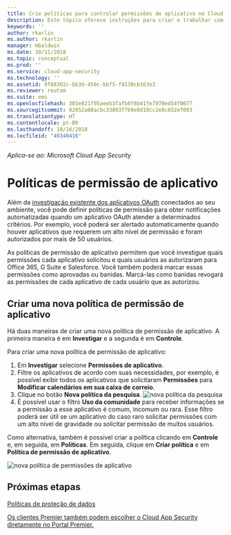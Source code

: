 ```yaml
---
title: Crie políticas para controlar permissões de aplicativo no Cloud App Security | Microsoft Docs
description: Este tópico oferece instruções para criar e trabalhar com políticas de permissão de aplicativo no Microsoft Cloud App Security.
keywords: ''
author: rkarlin
ms.author: rkarlin
manager: mbaldwin
ms.date: 10/11/2018
ms.topic: conceptual
ms.prod: ''
ms.service: cloud-app-security
ms.technology: ''
ms.assetid: 9f68302c-bb3d-450c-bbf5-f8130cb163e3
ms.reviewer: reutam
ms.suite: ems
ms.openlocfilehash: 303e821f95aeeb3fafb0f8b41fe7970ed54f0077
ms.sourcegitcommit: 82052a88acbc33893f7b9e0d10cc2e8c652ef003
ms.translationtype: HT
ms.contentlocale: pt-BR
ms.lasthandoff: 10/16/2018
ms.locfileid: "49349416"
---
```

*Aplica-se ao: Microsoft Cloud App Security*


# <a name="app-permission-policies"></a>Políticas de permissão de aplicativo

Além da [investigação existente dos aplicativos OAuth](manage-app-permissions.md) conectados ao seu ambiente, você pode definir políticas de permissão para obter notificações automatizadas quando um aplicativo OAuth atender a determinados critérios. Por exemplo, você poderá ser alertado automaticamente quando houver aplicativos que requerem um alto nível de permissão e foram autorizados por mais de 50 usuários. 

As políticas de permissão de aplicativo permitem que você investigue quais permissões cada aplicativo solicitou e quais usuários as autorizaram para Office 365, G Suite e Salesforce. Você também poderá marcar essas permissões como aprovadas ou banidas. Marcá-las como banidas revogará as permissões de cada aplicativo de cada usuário que as autorizou. 

## <a name="create-a-new-app-permission-policy"></a>Criar uma nova política de permissão de aplicativo
Há duas maneiras de criar uma nova política de permissão de aplicativo. A primeira maneira é em **Investigar** e a segunda é em **Controle**. 

Para criar uma nova política de permissão de aplicativo:

1. Em **Investigar** selecione **Permissões de aplicativo**.
2. Filtre os aplicativos de acordo com suas necessidades, por exemplo, é possível exibir todos os aplicativos que solicitaram **Permissões** para **Modificar calendários em sua caixa de correio**.
3. Clique no botão **Nova política da pesquisa**. 
    ![nova política da pesquisa](./media/app-permissions-filter.png)
4. É possível usar o filtro **Uso da comunidade** para receber informações se a permissão a esse aplicativo é comum, incomum ou rara. Esse filtro poderá ser útil se um aplicativo do caso raro solicitar permissões com um alto nível de gravidade ou solicitar permissão de muitos usuários. 

Como alternativa, também é possível criar a política clicando em **Controle** e, em seguida, em **Políticas**. Em seguida, clique em **Criar política** e em **Política de permissão de aplicativo**.

  
   ![nova política de permissões de aplicativo](./media/app-permissions-policy.png)



  ## <a name="next-steps"></a>Próximas etapas 
  [Políticas de proteção de dados](data-protection-policies.md)   

[Os clientes Premier também podem escolher o Cloud App Security diretamente no Portal Premier.](https://premier.microsoft.com/)  
  
  